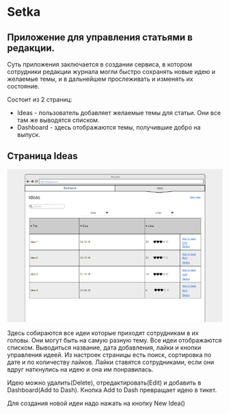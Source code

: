 # Setka
## Приложение для управления статьями в редакции.

Суть приложения заключается в создании сервиса, в котором сотрудники редакции журнала могли быстро сохранять новые идею и желаемые темы, и в дальнейшем прослеживать и изменять их состояние.

Состоит из 2 страниц:

* Ideas - пользователь добавляет желаемые темы для статьи. Они все там же выводятся списком.
* Dashboard - здесь отображаются темы, получившие добро на выпуск.

## Страница Ideas
![Image of Yaktocat](Ideas.png)

Здесь собираются все идеи которые приходят сотрудникам в их головы. Они могут быть на самую разную тему. Все идеи отображаются списком.
Выводиться название, дата добавления, лайки и кнопки управления идеей.
Из настроек страницы есть поиск, сортировка по дате и по количеству лайков. Лайки ставятся сотрудниками, если они вдруг наткнулись на идею и она им понравилась.

Идею можно удалить(Delete), отредактировать(Edit) и добавить в Dashboard(Add to Dash). Кнопка Add to Dash превращает идею в тикет.

Для создания новой идеи надо нажать на кнопку New Idea()
